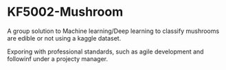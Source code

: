 # KF5002-Mushroom

A group solution to Machine learning/Deep learning to classify mushrooms are edible or not using a kaggle dataset.

Exporing with professional standards, such as agile development and followinf under a projecty manager.
